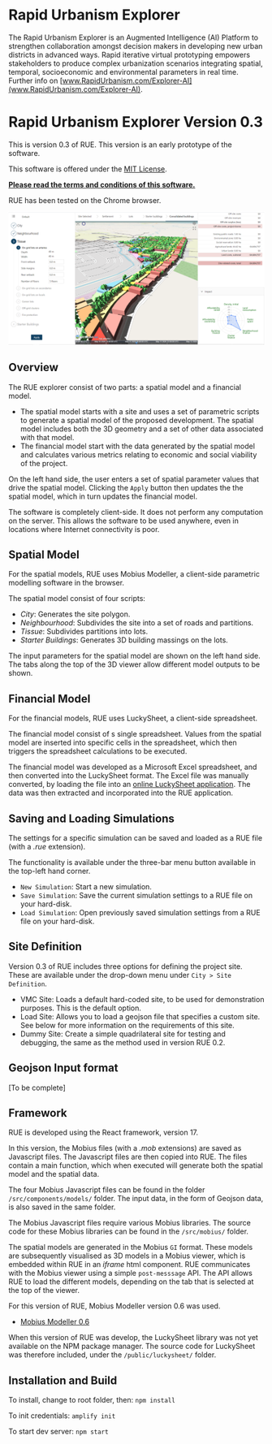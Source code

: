 # Rapid Urbanism Explorer

The Rapid Urbanism Explorer is an Augmented Intelligence (AI) Platform to strengthen collaboration
amongst decision makers in developing new urban districts in advanced ways. Rapid iterative virtual
prototyping empowers stakeholders to produce complex urbanization scenarios integrating spatial,
temporal, socioeconomic and environmental parameters in real time. Further info on
[www.RapidUrbanism.com/Explorer-AI](www.RapidUrbanism.com/Explorer-AI).

# Rapid Urbanism Explorer Version 0.3

This is version 0.3 of RUE. This version is an early prototype of the software. 

This software is offered under the [MIT License](https://github.com/design-automation/mobius-parametric-modeller-dev-0-6/raw/master/LICENSE).

[**Please read the terms and conditions of this software.**](Terms_of_Use.pdf)

RUE has been tested on the Chrome browser.

![RUE 0.3](rue03.png)

## Overview

The RUE explorer consist of two parts: a spatial model and a financial model.
- The spatial model starts with a site and uses a set of parametric scripts to generate a spatial
  model of the proposed development. The spatial model includes both the 3D geometry and a set of
  other data associated with that model.
- The financial model start with the data generated by the spatial model and calculates various
  metrics relating to economic and social viability of the project.

On the left hand side, the user enters a set of spatial parameter values that drive the spatial
model. Clicking the `Apply` button then updates the the spatial model, which in turn updates the
financial model.

The software is completely client-side. It does not perform any computation on the server. This
allows the software to be used anywhere, even in locations where Internet connectivity is poor. 

## Spatial Model

For the spatial models, RUE uses Mobius Modeller, a client-side parametric modelling software in the
browser.

The spatial model consist of four scripts:
- _City_: Generates the site polygon.
- _Neighbourhood_: Subdivides the site into a set of roads and partitions.
- _Tissue_: Subdivides partitions into lots.
- _Starter Buildings_: Generates 3D building massings on the lots.

The input parameters for the spatial model are shown on the left hand side. The tabs along the top
of the 3D viewer allow different model outputs to be shown. 

## Financial Model

For the financial models, RUE uses LuckySheet, a client-side spreadsheet.

The financial model consist of s single spreadsheet. Values from the spatial model are inserted into
specific cells in the spreadsheet, which then triggers the spreadsheet calculations to be executed. 

The financial model was developed as a Microsoft Excel spreadsheet, and then converted into the
LuckySheet format. The Excel file was manually converted, by loading the file into an [online
LuckySheet application](https://mengshukeji.github.io/LuckyexcelDemo/). The data was then extracted
and incorporated into the RUE application. 

## Saving and Loading Simulations

The settings for a specific simulation can be saved and loaded as a RUE file (with a _.rue_ extension). 

The functionality is available under the three-bar menu button available in the top-left hand
corner.
- `New Simulation`: Start a new simulation.
- `Save Simulation`: Save the current simulation settings to a RUE file on your hard-disk.
- `Load Simulation`: Open previously saved simulation settings from a RUE file on your hard-disk.

## Site Definition

Version 0.3 of RUE includes three options for defining the project site. These are available under
the drop-down menu under `City > Site Definition`.
- VMC Site: Loads a default hard-coded site, to be used for demonstration purposes. This is the
  default option. 
- Load Site: Allows you to load a geojson file that specifies a custom site. See below for more
  information on the requirements of this site.
- Dummy Site: Create a simple quadrilateral site for testing and debugging, the same as the method
  used in version RUE 0.2.

## Geojson Input format

[To be complete]

## Framework

RUE is developed using the React framework, version 17. 

In this version, the Mobius files (with a _.mob_ extensions) are saved as Javascript files. The
Javascript files are then copied into RUE. The files contain a main function, which when executed
will generate both the spatial model and the spatial data.

The four Mobius Javascript files can be found in the folder `/src/components/models/` folder. The
input data, in the form of Geojson data, is also saved in the same folder. 

The Mobius Javascript files require various Mobius libraries. The
source code for these Mobius libraries can be found in the `/src/mobius/` folder.

The spatial models are generated in the Mobius `GI` format. These models are subsequently visualised
as 3D models in a Mobius viewer, which is embedded within RUE in an _iframe_ html component. RUE
communicates with the Mobius viewer using a simple `post-messsage` API. The API allows RUE to load
the different models, depending on the tab that is selected at the top of the viewer. 

For this version of RUE, Mobius Modeller version 0.6 was used. 
* [Mobius Modeller 0.6](https://design-automation.github.io/mobius-parametric-modeller-0-6/)

When this version of RUE was develop, the LuckySheet library was not yet available on the NPM
package manager. The source code for LuckySheet was therefore included, under the
`/public/luckysheet/` folder.

## Installation and Build

To install, change to root folder, then:
`npm install`

To init credentials:
`amplify init`

To start dev server:
`npm start`